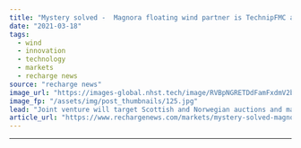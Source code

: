 ```yaml
---
title: "Mystery solved -  Magnora floating wind partner is TechnipFMC as duo eye 'Deep Purple' hydrogen"
date: "2021-03-18"
tags: 
  - wind
  - innovation
  - technology
  - markets
  - recharge news
source: "recharge news"
image_url: "https://images-global.nhst.tech/image/RVBpNGRETDdFamFxdmV2bTYxbXpVRWNwdVYwcndTVTJJaStJZnZuNTBIQT0=/nhst/binary/5ba0fc3c3145168f27bb9187991457eb"
image_fp: "/assets/img/post_thumbnails/125.jpg"
lead: "Joint venture will target Scottish and Norwegian auctions and may tap novel green H2 storage technology"
article_url: "https://www.rechargenews.com/markets/mystery-solved-magnora-floating-wind-partner-is-technipfmc-as-duo-eye-deep-purple-hydrogen/2-1-982862"
---
```


---

